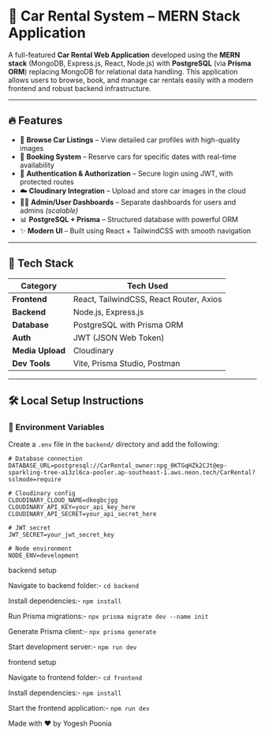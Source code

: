# 🚗 Car Rental System – MERN Stack Application

A full-featured **Car Rental Web Application** developed using the **MERN stack** (MongoDB, Express.js, React, Node.js) with **PostgreSQL** (via **Prisma ORM**) replacing MongoDB for relational data handling. This application allows users to browse, book, and manage car rentals easily with a modern frontend and robust backend infrastructure.

---

## 🔥 Features

- 🚙 **Browse Car Listings** – View detailed car profiles with high-quality images  
- 📆 **Booking System** – Reserve cars for specific dates with real-time availability  
- 🔐 **Authentication & Authorization** – Secure login using JWT, with protected routes  
- ☁️ **Cloudinary Integration** – Upload and store car images in the cloud  
- 🧑‍💼 **Admin/User Dashboards** – Separate dashboards for users and admins *(scalable)*  
- 📊 **PostgreSQL + Prisma** – Structured database with powerful ORM  
- ✨ **Modern UI** – Built using React + TailwindCSS with smooth navigation

---

## 🧰 Tech Stack

| Category        | Tech Used                          |
|-----------------|-------------------------------------|
| **Frontend**    | React, TailwindCSS, React Router, Axios |
| **Backend**     | Node.js, Express.js                |
| **Database**    | PostgreSQL with Prisma ORM         |
| **Auth**        | JWT (JSON Web Token)               |
| **Media Upload**| Cloudinary                         |
| **Dev Tools**   | Vite, Prisma Studio, Postman       |

---

## 🛠️ Local Setup Instructions

### 🔐 Environment Variables

Create a `.env` file in the `backend/` directory and add the following:

```env
# Database connection
DATABASE_URL=postgresql://CarRental_owner:npg_0KTGqHZk2CJt@ep-sparkling-tree-a13zl6ca-pooler.ap-southeast-1.aws.neon.tech/CarRental?sslmode=require

# Cloudinary config
CLOUDINARY_CLOUD_NAME=dkegbcjgg
CLOUDINARY_API_KEY=your_api_key_here
CLOUDINARY_API_SECRET=your_api_secret_here

# JWT secret
JWT_SECRET=your_jwt_secret_key

# Node environment
NODE_ENV=development
```

backend setup

Navigate to backend folder:-
```cd backend```

Install dependencies:-
```npm install```

Run Prisma migrations:-
```npx prisma migrate dev --name init```

Generate Prisma client:-
```npx prisma generate```

Start development server:-
```npm run dev```

frontend setup

Navigate to frontend folder:-
```cd frontend```

Install dependencies:-
```npm install```

Start the frontend application:-
```npm run dev```

Made with ❤️ by Yogesh Poonia
